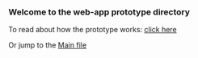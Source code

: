 ### Welcome to the web-app prototype directory
To read about how the prototype works: [click here](https://github.swarthmore.edu/CS71-F17/group-starfruit/wiki/Web-App-Prototype)

Or jump to the [Main file](https://github.swarthmore.edu/CS71-F17/group-starfruit/blob/master/prototypes/webAppPrototype/src/main/java/edu/swarthmore/cs71/webAppProto/Main.java)
